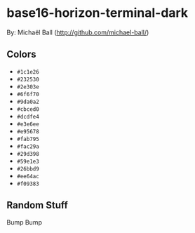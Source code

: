 # base16-horizon-terminal-dark

By: Michaël Ball (http://github.com/michael-ball/)

## Colors

* `#1c1e26`
* `#232530`
* `#2e303e`
* `#6f6f70`
* `#9da0a2`
* `#cbced0`
* `#dcdfe4`
* `#e3e6ee`
* `#e95678`
* `#fab795`
* `#fac29a`
* `#29d398`
* `#59e1e3`
* `#26bbd9`
* `#ee64ac`
* `#f09383`

## Random Stuff

Bump
Bump
